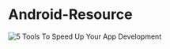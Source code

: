# Android-Resource

![5 Tools To Speed Up Your App Development](https://medium.com/swlh/5-tools-to-speed-up-your-app-development-6979d0e49e34)
